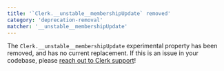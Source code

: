```yaml
---
title: '`Clerk.__unstable__membershipUpdate` removed'
category: 'deprecation-removal'
matcher: '__unstable__membershipUpdate'
---
```


The `Clerk.__unstable__membershipUpdate` experimental property has been removed, and has no current replacement. If this is an issue in your codebase, please [reach out to Clerk support](https://clerk.com/support)!
